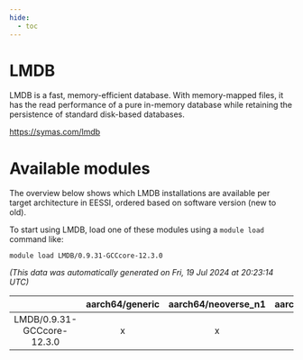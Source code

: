 ```yaml
---
hide:
  - toc
---
```


LMDB
====


LMDB is a fast, memory-efficient database. With memory-mapped files, it has the read performance of a pure in-memory database while retaining the persistence of standard disk-based databases.

https://symas.com/lmdb
# Available modules


The overview below shows which LMDB installations are available per target architecture in EESSI, ordered based on software version (new to old).

To start using LMDB, load one of these modules using a `module load` command like:

```shell
module load LMDB/0.9.31-GCCcore-12.3.0
```

*(This data was automatically generated on Fri, 19 Jul 2024 at 20:23:14 UTC)*  

| |aarch64/generic|aarch64/neoverse_n1|aarch64/neoverse_v1|x86_64/generic|x86_64/amd/zen2|x86_64/amd/zen3|x86_64/intel/haswell|x86_64/intel/skylake_avx512|
| :---: | :---: | :---: | :---: | :---: | :---: | :---: | :---: | :---: |
|LMDB/0.9.31-GCCcore-12.3.0|x|x|x|x|x|x|x|x|
